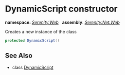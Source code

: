 # DynamicScript constructor
**namespace:** *[Serenity.Web](../../README.md#serenity.web-namespace)*   **assembly**: *[Serenity.Net.Web](../../README.md)*

Creates a new instance of the class

```csharp
protected DynamicScript()
```

## See Also

* class [DynamicScript](../DynamicScript.md)